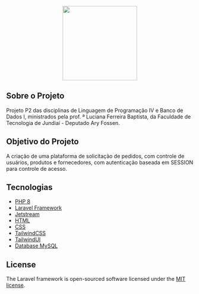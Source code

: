 <p align="center"><a href="https://laravel.com" target="_blank"><img src="https://github.com/Fabricio-Lima/ProjetoLP_P2/blob/v2/public/farmacia-logo.png" width="200"></a></p>

## Sobre o Projeto

Projeto P2 das disciplinas de Linguagem de Programação IV e Banco de Dados I, ministrados pela prof. ª Luciana Ferreira Baptista, da Faculdade de Tecnologia de Jundiaí - Deputado Ary Fossen. 

## Objetivo do Projeto

A criação de uma plataforma de solicitação de pedidos, com controle de usuários, produtos e fornecedores, com autenticação baseada em SESSION para controle de acesso.

## Tecnologias

- [PHP 8](https://www.php.net/)
- [Laravel Framework](https://laravel.com/)
- [Jetstream](https://jetstream.laravel.com/2.x/introduction.html)
- [HTML](https://developer.mozilla.org/pt-BR/docs/Web/HTML)
- [CSS](https://developer.mozilla.org/pt-BR/docs/Web/CSS)
- [TailwindCSS](https://tailwindcss.com/)
- [TailwindUI](https://tailwindui.com/)
- [Database MySQL](https://www.mysql.com/)

## License

The Laravel framework is open-sourced software licensed under the [MIT license](https://opensource.org/licenses/MIT).
